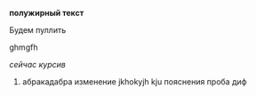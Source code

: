 **полужирный текст**

Будем пуллить


ghmgfh

*сейчас курсив*

1. абракадабра
изменение
jkhokyjh
kju
пояснения
проба диф
